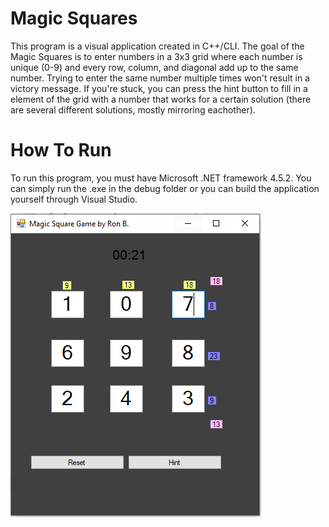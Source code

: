 
# Magic Squares

This program is a visual application created in C++/CLI. The goal of the Magic Squares is to enter numbers in a 3x3 grid where each number is unique (0-9) and every row, column, and diagonal add up to the same number. Trying to enter the same number multiple times won't result in a victory message. If you're stuck, you can press the hint button to fill in a element of the grid with a number that works for a certain solution (there are several different solutions, mostly mirroring eachother).

# How To Run
To run this program, you must have Microsoft .NET framework 4.5.2. You can simply run the .exe in the debug folder or you can build the application yourself through Visual Studio.

<img src="image.PNG">
